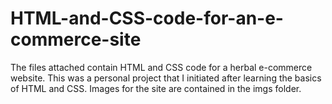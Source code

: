 # HTML-and-CSS-code-for-an-e-commerce-site
The files attached contain HTML and CSS code for a herbal e-commerce website. 
This was a personal project that I initiated after learning the basics of HTML and CSS.
Images for the site are contained in the imgs folder.
